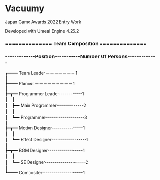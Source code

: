 # Vacuumy

Japan Game Awards 2022 Entry Work

Developed with Unreal Engine 4.26.2

### ============== Team Composition ==============

### -------------Position-----------Number Of Persons-------------
      
┏━━━━ Team Leader ─ ─ ─ ─ ─ ─ ─ 1<br>
┃<br>
┣━━━━ Planner ─ ─ ─ ─ ─ ─ ─ ─ ─ 1<br>
┃<br>
┣━┳━━ Programmer Leader------------1<br>
┃　┃<br>
┃　┣━━ Main Programmer--------------2<br>
┃　┃<br>
┃　┗━━ Programmer--------------------3<br>
┃<br>
┣━┳━━ Motion Designer----------------1<br>
┃　┃<br>
┃　┗━━ Effect Designer------------------1<br>
┃<br>
┣━┳━━ BGM Designer------------------1<br>
┃　┃<br>
┃　┗━━ SE Designer---------------------2<br>
┃<br>
┗━━━━ Compositer---------------------1<br>
